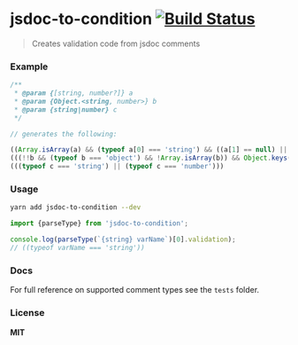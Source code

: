 # jsdoc-to-condition [![Build Status][1]][2]
                     
 [1]: https://travis-ci.org/jakwuh/jsdoc-to-condition.svg?branch=master
 [2]: https://travis-ci.org/jakwuh/jsdoc-to-condition

> Creates validation code from jsdoc comments

### Example

```js
/**
 * @param {[string, number?]} a
 * @param {Object.<string, number>} b
 * @param {string|number} c
 */

// generates the following:

((Array.isArray(a) && (typeof a[0] === 'string') && ((a[1] == null) || (typeof a[1] === 'number')))) &&
(((!!b && (typeof b === 'object') && !Array.isArray(b)) && Object.keys(b).every(function(k){return ((typeof k === 'string') && (typeof b[k] === 'number'));}))) &&
(((typeof c === 'string') || (typeof c === 'number')))
```

### Usage

```bash
yarn add jsdoc-to-condition --dev
```

```js
import {parseType} from 'jsdoc-to-condition';

console.log(parseType(`{string} varName`)[0].validation);
// ((typeof varName === 'string'))
```

### Docs

For full reference on supported comment types see the `tests` folder.

### License

**MIT**
